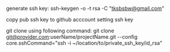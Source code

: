 generate ssh key:
ssh-keygen -o -t rsa -C "tksbsbw@gmail.com"

copy pub ssh key to github acccount setting ssh key

git clone using following command:
git clone git@provider.com:userName/projectName.git --config core.sshCommand="ssh -i ~/location/to/private_ssh_key/id_rsa"
